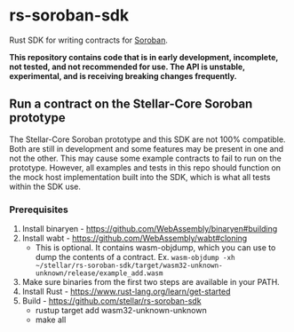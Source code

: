 # rs-soroban-sdk
Rust SDK for writing contracts for [Soroban].

**This repository contains code that is in early development, incomplete, not tested, and not recommended for use. The API is unstable, experimental, and is receiving breaking changes frequently.**

[Soroban]: https://soroban.stellar.org

## Run a contract on the Stellar-Core Soroban prototype

The Stellar-Core Soroban prototype and this SDK are not 100% compatible. Both are still in development and some features may be present in one and not the other. This may cause some example contracts to fail to run on the prototype. However, all examples and tests in this repo should function on the mock host implementation built into the SDK, which is what all tests within the SDK use.

### Prerequisites
1. Install binaryen - https://github.com/WebAssembly/binaryen#building
2. Install wabt - https://github.com/WebAssembly/wabt#cloning
   * This is optional. It contains wasm-objdump, which you can use to dump the contents of a contract. Ex. `wasm-objdump -xh ~/stellar/rs-soroban-sdk/target/wasm32-unknown-unknown/release/example_add.wasm`
3. Make sure binaries from the first two steps are available in your PATH.
4. Install Rust - https://www.rust-lang.org/learn/get-started
5. Build - https://github.com/stellar/rs-soroban-sdk
   * rustup target add wasm32-unknown-unknown
   * make all
